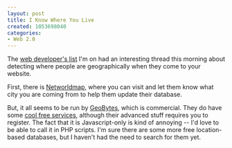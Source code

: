 ```yaml
--- 
layout: post
title: I Know Where You Live
created: 1053698040
categories: 
- Web 2.0
---
```

The <a href="http://lists.evolt.org/">web developer's list</a> I'm on had an interesting thread this morning about detecting where people are geographically when they come to your website.

First, there is <a href="http://www.networldmap.com/">Networldmap</a>, where you can visit and let them know what city you are coming from to help them update their database.

But, it all seems to be run by <a href="http://www.geobytes.com/">GeoBytes</a>, which is commercial. They do have some <a href="http://www.geobytes.com/GeoPhrase.htm">cool free services</a>, although their advanced stuff requires you to register. The fact that it is Javascript-only is kind of annoying -- I'd love to be able to call it in PHP scripts. I'm sure there are some more free location-based databases, but I haven't had the need to search for them yet.

